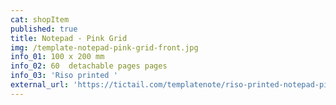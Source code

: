```yaml
---
cat: shopItem
published: true
title: Notepad - Pink Grid
img: /template-notepad-pink-grid-front.jpg
info_01: 100 x 200 mm
info_02: 60  detachable pages pages
info_03: 'Riso printed '
external_url: 'https://tictail.com/templatenote/riso-printed-notepad-pink-grid'
---
```


